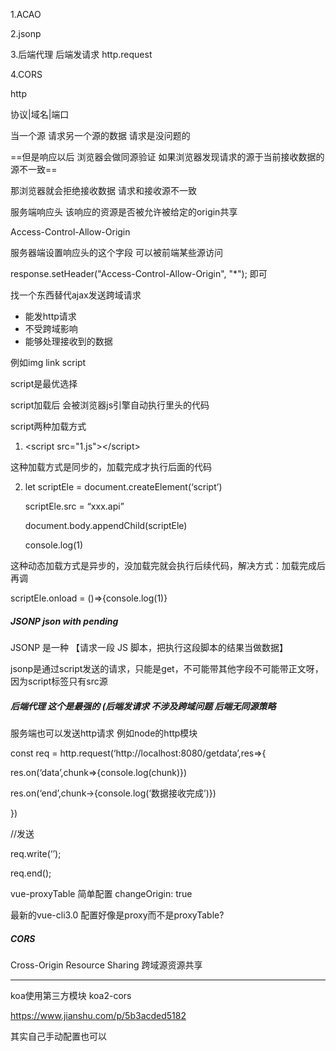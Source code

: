1.ACAO

2.jsonp

3.后端代理 后端发请求 http.request

4.CORS



http

协议|域名|端口

当一个源 请求另一个源的数据 请求是没问题的

==但是响应以后 浏览器会做同源验证 如果浏览器发现请求的源于当前接收数据的源不一致==

那浏览器就会拒绝接收数据 请求和接收源不一致



服务端响应头 该响应的资源是否被允许被给定的origin共享

Access-Control-Allow-Origin

服务器端设置响应头的这个字段 可以被前端某些源访问



response.setHeader("Access-Control-Allow-Origin", "*"); 即可





找一个东西替代ajax发送跨域请求

- 能发http请求
- 不受跨域影响
- 能够处理接收到的数据



例如img link script

script是最优选择

script加载后 会被浏览器js引擎自动执行里头的代码	





script两种加载方式

1. \<script src="1.js">\</script>

这种加载方式是同步的，加载完成才执行后面的代码

2. let scriptEle = document.createElement(‘script’)

   scriptEle.src = “xxx.api”

   document.body.appendChild(scriptEle)

   console.log(1)

这种动态加载方式是异步的，没加载完就会执行后续代码，解决方式：加载完成后再调

scriptEle.onload = ()=>{console.log(1)}



##### JSONP json with pending

JSONP 是一种
【请求一段 JS 脚本，把执行这段脚本的结果当做数据】

jsonp是通过script发送的请求，只能是get，不可能带其他字段不可能带正文呀，因为script标签只有src源



##### 后端代理 这个是最强的 (后端发请求 不涉及跨域问题 后端无同源策略

服务端也可以发送http请求 例如node的http模块 

const req = http.request(‘http://localhost:8080/getdata’,res=>{

res.on(‘data’,chunk=>{console.log(chunk)})

res.on(‘end’,chunk->{console.log(‘数据接收完成’)})

})

//发送

req.write(‘’);

req.end();





vue-proxyTable 简单配置 changeOrigin: true

最新的vue-cli3.0 配置好像是proxy而不是proxyTable?



##### CORS 

Cross-Origin Resource Sharing 跨域源资源共享

---



koa使用第三方模块 koa2-cors

https://www.jianshu.com/p/5b3acded5182



其实自己手动配置也可以



















